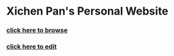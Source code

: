 # Xichen Pan's Personal Website
### [click here to browse](https://flash3210.github.io/)
### [click here to edit](https://github.com/Flash3210/Flash3210.github.io/edit/master/docs/index.md)

